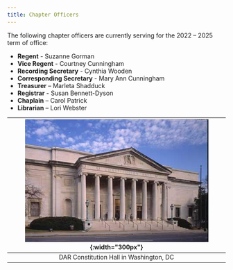 ```yaml
---
title: Chapter Officers
---
```


The following chapter officers are currently serving for the 2022 – 2025 term of office:
 * **Regent** - Suzanne Gorman
 * **Vice Regent** - Courtney Cunningham
 * **Recording Secretary** - Cynthia Wooden
 * **Corresponding Secretary** - Mary Ann Cunningham
 * **Treasurer** – Marleta Shadduck
 * **Registrar** - Susan Bennett-Dyson
 * **Chaplain** – Carol Patrick
 * **Librarian** – Lori Webster

| ![Constitution Hall](/assets/images/constitution_hall.jpg){:width="300px"} |
|:-:|
| DAR Constitution Hall in Washington, DC |
